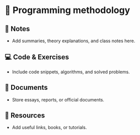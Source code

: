 # 📘 Programming methodology  

## 📖 Notes  
- Add summaries, theory explanations, and class notes here.  

## 💻 Code & Exercises  
- Include code snippets, algorithms, and solved problems.  

## 📄 Documents  
- Store essays, reports, or official documents.  

## 🔗 Resources  
- Add useful links, books, or tutorials.  
